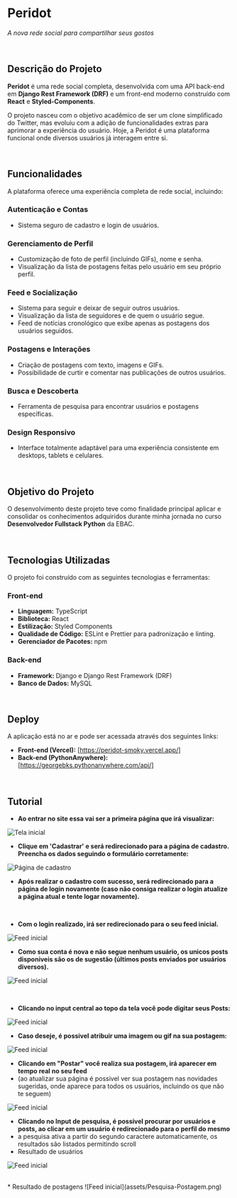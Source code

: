 # Peridot
*A nova rede social para compartilhar seus gostos*

<br>

## Descrição do Projeto

**Peridot** é uma rede social completa, desenvolvida com uma API back-end em **Django Rest Framework (DRF)** e um front-end moderno construído com **React** e **Styled-Components**.

O projeto nasceu com o objetivo acadêmico de ser um clone simplificado do Twitter, mas evoluiu com a adição de funcionalidades extras para aprimorar a experiência do usuário. Hoje, a Peridot é uma plataforma funcional onde diversos usuários já interagem entre si.

<br>

## Funcionalidades

A plataforma oferece uma experiência completa de rede social, incluindo:

### Autenticação e Contas
* Sistema seguro de cadastro e login de usuários.

### Gerenciamento de Perfil
* Customização de foto de perfil (incluindo GIFs), nome e senha.
* Visualização da lista de postagens feitas pelo usuário em seu próprio perfil.

### Feed e Socialização
* Sistema para seguir e deixar de seguir outros usuários.
* Visualização da lista de seguidores e de quem o usuário segue.
* Feed de notícias cronológico que exibe apenas as postagens dos usuários seguidos.

### Postagens e Interações
* Criação de postagens com texto, imagens e GIFs.
* Possibilidade de curtir e comentar nas publicações de outros usuários.

### Busca e Descoberta
* Ferramenta de pesquisa para encontrar usuários e postagens específicas.

### Design Responsivo
* Interface totalmente adaptável para uma experiência consistente em desktops, tablets e celulares.

<br>

## Objetivo do Projeto

O desenvolvimento deste projeto teve como finalidade principal aplicar e consolidar os conhecimentos adquiridos durante minha jornada no curso **Desenvolvedor Fullstack Python** da EBAC.

<br>

## Tecnologias Utilizadas

O projeto foi construído com as seguintes tecnologias e ferramentas:

### Front-end
* **Linguagem:** TypeScript
* **Biblioteca:** React
* **Estilização:** Styled Components
* **Qualidade de Código:** ESLint e Prettier para padronização e linting.
* **Gerenciador de Pacotes:** npm

### Back-end
* **Framework:** Django e Django Rest Framework (DRF)
* **Banco de Dados:** MySQL

<br>

## Deploy

A aplicação está no ar e pode ser acessada através dos seguintes links:

* **Front-end (Vercel):**  [https://peridot-smoky.vercel.app/]
* **Back-end (PythonAnywhere):** [https://georgebks.pythonanywhere.com/api/]

<br>


## Tutorial
* **Ao entrar no site essa vai ser a primeira página que irá visualizar:**
  
![Tela inicial](assets/Tela-inicial.png)

* **Clique em 'Cadastrar' e será redirecionado para a página de cadastro. Preencha os dados seguindo o formulário corretamente:**
  
![Página de cadastro](assets/Tela-Cadastro.png)

* **Após realizar o cadastro com sucesso, será redirecionado para a página de login novamente (caso não consiga realizar o login atualize a página atual e tente logar novamente).**

  <br>
  
* **Com o login realizado, irá ser redirecionado para o seu feed inicial.**
  
![Feed inicial](assets/Tela-Feed-Inicial.png)

* **Como sua conta é nova e não segue nenhum usuário, os unicos posts disponiveis são os de sugestão (últimos posts enviados por usuários diversos).**

  
![Feed inicial](assets/Sugestao.png)

  <br>

* **Clicando no input central ao topo da tela você pode digitar seus Posts:**
  
![Feed inicial](assets/Digitando-Postagem.png)

* **Caso deseje, é possivel atribuir uma imagem ou gif na sua postagem:**
  
![Feed inicial](assets/Adicionando-Imagem.png)


* **Clicando em "Postar" você realiza sua postagem, irá aparecer em tempo real no seu feed**
* (ao atualizar sua página é possivel ver sua postagem nas novidades sugeridas, onde aparece para todos os usuários, incluindo os que não te seguem)
  
  
![Feed inicial](assets/Postando.png)


* **Clicando no Input de pesquisa, é possivel procurar por usuários e posts, ao clicar em um usuário é redirecionado para o perfil do mesmo**
* a pesquisa ativa a partir do segundo caractere automaticamente, os resultados são listados permitindo scroll
* Resultado de usuários
  
![Feed inicial](assets/Pesquisa-Usuarios.png)

<br>
* Resultado de postagens
![Feed inicial](assets/Pesquisa-Postagem.png)

